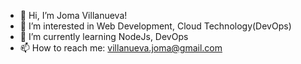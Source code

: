 - 👋 Hi, I’m Joma Villanueva!
- 👀 I’m interested in Web Development, Cloud Technology(DevOps)
- 🌱 I’m currently learning NodeJs, DevOps
- 📫 How to reach me: villanueva.joma@gmail.com

<!---
crimsonherb/crimsonherb is a ✨ special ✨ repository because its `README.md` (this file) appears on your GitHub profile.
You can click the Preview link to take a look at your changes.
--->
